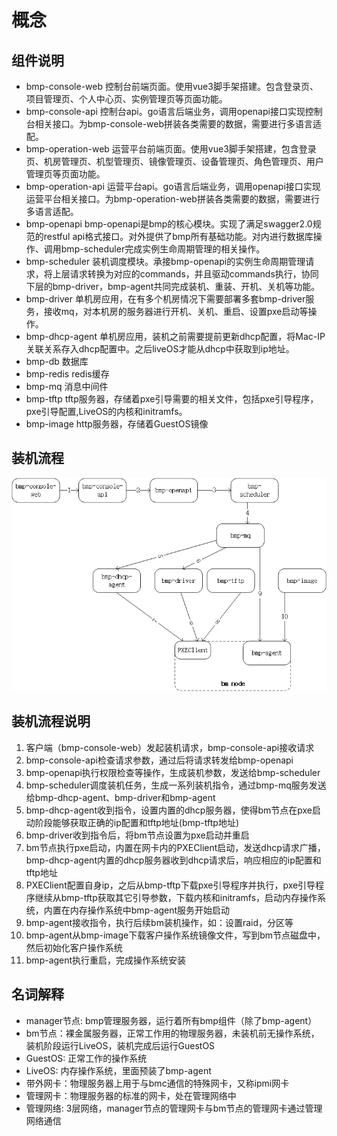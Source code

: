 # 概念

## 组件说明
* bmp-console-web 控制台前端页面。使用vue3脚手架搭建。包含登录页、项目管理页、个人中心页、实例管理页等页面功能。
* bmp-console-api 控制台api。go语言后端业务，调用openapi接口实现控制台相关接口。为bmp-console-web拼装各类需要的数据，需要进行多语言适配。
* bmp-operation-web 运营平台前端页面。使用vue3脚手架搭建，包含登录页、机房管理页、机型管理页、镜像管理页、设备管理页、角色管理页、用户管理页等页面功能。
* bmp-operation-api 运营平台api。go语言后端业务，调用openapi接口实现运营平台相关接口。为bmp-operation-web拼装各类需要的数据，需要进行多语言适配。
* bmp-openapi bmp-openapi是bmp的核心模块。实现了满足swagger2.0规范的restful api格式接口。对外提供了bmp所有基础功能。对内进行数据库操作、调用bmp-scheduler完成实例生命周期管理的相关操作。
* bmp-scheduler 装机调度模块。承接bmp-openapi的实例生命周期管理请求，将上层请求转换为对应的commands，并且驱动commands执行，协同下层的bmp-driver，bmp-agent共同完成装机、重装、开机、关机等功能。
* bmp-driver 单机房应用，在有多个机房情况下需要部署多套bmp-driver服务，接收mq，对本机房的服务器进行开机、关机、重启、设置pxe启动等操作。
* bmp-dhcp-agent 单机房应用，装机之前需要提前更新dhcp配置，将Mac-IP关联关系存入dhcp配置中。之后liveOS才能从dhcp中获取到ip地址。
* bmp-db 数据库
* bmp-redis redis缓存
* bmp-mq 消息中间件
* bmp-tftp tftp服务器，存储着pxe引导需要的相关文件，包括pxe引导程序，pxe引导配置,LiveOS的内核和initramfs。
* bmp-image http服务器，存储着GuestOS镜像

## 装机流程
![架构图](./bmp-deploy/picture/bm-deploy.png)
## 装机流程说明
1. 客户端（bmp-console-web）发起装机请求，bmp-console-api接收请求  
2. bmp-console-api检查请求参数，通过后将请求转发给bmp-openapi  
3. bmp-openapi执行权限检查等操作，生成装机参数，发送给bmp-scheduler  
4. bmp-scheduler调度装机任务，生成一系列装机指令，通过bmp-mq服务发送给bmp-dhcp-agent、bmp-driver和bmp-agent  
5. bmp-dhcp-agent收到指令，设置内置的dhcp服务器，使得bm节点在pxe启动阶段能够获取正确的ip配置和tftp地址(bmp-tftp地址)  
6. bmp-driver收到指令后，将bm节点设置为pxe启动并重启  
7. bm节点执行pxe启动，内置在网卡内的PXEClient启动，发送dhcp请求广播，bmp-dhcp-agent内置的dhcp服务器收到dhcp请求后，响应相应的ip配置和tftp地址  
8. PXEClient配置自身ip，之后从bmp-tftp下载pxe引导程序并执行，pxe引导程序继续从bmp-tftp获取其它引导参数，下载内核和initramfs，启动内存操作系统，内置在内存操作系统中bmp-agent服务开始启动  
9. bmp-agent接收指令，执行后续bm装机操作，如：设置raid，分区等  
10. bmp-agent从bmp-image下载客户操作系统镜像文件，写到bm节点磁盘中，然后初始化客户操作系统  
11. bmp-agent执行重启，完成操作系统安装  

## 名词解释
* manager节点: bmp管理服务器，运行着所有bmp组件（除了bmp-agent）
* bm节点：裸金属服务器，正常工作用的物理服务器，未装机前无操作系统，装机阶段运行LiveOS，装机完成后运行GuestOS
* GuestOS: 正常工作的操作系统
* LiveOS: 内存操作系统，里面预装了bmp-agent
* 带外网卡：物理服务器上用于与bmc通信的特殊网卡，又称ipmi网卡
* 管理网卡：物理服务器的标准的网卡，处在管理网络中
* 管理网络: 3层网络，manager节点的管理网卡与bm节点的管理网卡通过管理网络通信

